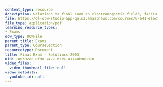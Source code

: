 ```yaml
---
content_type: resource
description: Solutions to final exam on electromagnetic fields, forces, and motion.
file: https://ol-ocw-studio-app-qa.s3.amazonaws.com/courses/6-641-electromagnetic-fields-forces-and-motion-spring-2005/100392a0df9841276ce4a1748b90bd70_finalsoln_s03.pdf
file_type: application/pdf
learning_resource_types:
- Exams
ocw_type: OCWFile
parent_title: Exams
parent_type: CourseSection
resourcetype: Document
title: Final Exam - Solutions 2003
uid: 100392a0-df98-4127-6ce4-a1748b90bd70
video_files:
  video_thumbnail_file: null
video_metadata:
  youtube_id: null
---
```

